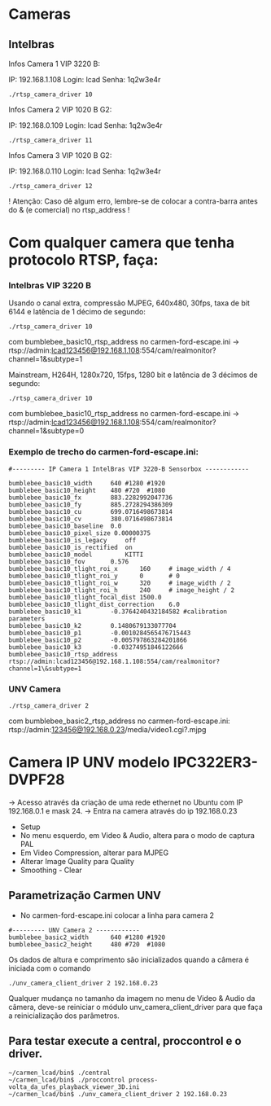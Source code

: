 # Cameras

## Intelbras

Infos Camera 1 VIP 3220 B:

IP: 192.168.1.108
Login: lcad
Senha: 1q2w3e4r

```
./rtsp_camera_driver 10
```

Infos Camera 2 VIP 1020 B G2:

IP: 192.168.0.109
Login: lcad
Senha: 1q2w3e4r

```
./rtsp_camera_driver 11
```

Infos Camera 3 VIP 1020 B G2:

IP: 192.168.0.110
Login: lcad
Senha: 1q2w3e4r

```
./rtsp_camera_driver 12
```

! Atenção: Caso dê algum erro, lembre-se de colocar a contra-barra antes do & (e comercial) no rtsp_address !

# Com qualquer camera que tenha protocolo RTSP, faça:

### Intelbras VIP 3220 B
Usando o canal extra, compressão MJPEG, 640x480, 30fps, taxa de bit 6144 e latência de 1 décimo de segundo: 
```
./rtsp_camera_driver 10 
``` 
com bumblebee_basic10_rtsp_address no carmen-ford-escape.ini -> rtsp://admin:lcad123456@192.168.1.108:554/cam/realmonitor?channel=1\&subtype=1

Mainstream, H264H, 1280x720, 15fps, 1280 bit e latência de 3 décimos de segundo:
``` 
./rtsp_camera_driver 10  
``` 
com bumblebee_basic10_rtsp_address no carmen-ford-escape.ini -> rtsp://admin:lcad123456@192.168.1.108:554/cam/realmonitor?channel=1\&subtype=0

### Exemplo de trecho do carmen-ford-escape.ini:
``` 
#--------- IP Camera 1 IntelBras VIP 3220-B Sensorbox ------------

bumblebee_basic10_width		640 #1280 #1920
bumblebee_basic10_height	480 #720  #1080
bumblebee_basic10_fx		883.2282992047736
bumblebee_basic10_fy		885.2728294386309
bumblebee_basic10_cu		699.0716498673814
bumblebee_basic10_cv		380.0716498673814
bumblebee_basic10_baseline	0.0
bumblebee_basic10_pixel_size 0.00000375
bumblebee_basic10_is_legacy 	off
bumblebee_basic10_is_rectified 	on
bumblebee_basic10_model 		KITTI
bumblebee_basic10_fov		0.576
bumblebee_basic10_tlight_roi_x		160   	# image_width / 4
bumblebee_basic10_tlight_roi_y		0 		# 0
bumblebee_basic10_tlight_roi_w		320 	# image_width / 2
bumblebee_basic10_tlight_roi_h		240		# image_height / 2
bumblebee_basic10_tlight_focal_dist	1500.0
bumblebee_basic10_tlight_dist_correction	6.0
bumblebee_basic10_k1		-0.3764240432184582 #calibration parameters
bumblebee_basic10_k2		0.1480679133077704
bumblebee_basic10_p1		-0.0010284565476715443
bumblebee_basic10_p2		-0.005797863284201866
bumblebee_basic10_k3		-0.03274951846122666
bumblebee_basic10_rtsp_address rtsp://admin:lcad123456@192.168.1.108:554/cam/realmonitor?channel=1\&subtype=1
``` 

### UNV Camera 
``` 
./rtsp_camera_driver 2 
``` 
com bumblebee_basic2_rtsp_address no carmen-ford-escape.ini: rtsp://admin:123456@192.168.0.23/media/video1.cgi?.mjpg


# Camera IP UNV modelo IPC322ER3-DVPF28

-> Acesso através da criação de uma rede ethernet no Ubuntu com IP 192.168.0.1 e mask 24.
-> Entra na camera através do ip 192.168.0.23
- Setup
- No menu esquerdo, em Video & Audio, altera para o modo de captura PAL
- Em Video Compression, alterar para MJPEG
- Alterar Image Quality para Quality
- Smoothing - Clear

## Parametrização Carmen UNV

- No carmen-ford-escape.ini colocar a linha para camera 2
```
#--------- UNV Camera 2 ------------
bumblebee_basic2_width      640 #1280 #1920
bumblebee_basic2_height     480 #720  #1080
```
Os dados de altura e comprimento são inicializados quando a câmera é iniciada com o comando 
```
./unv_camera_client_driver 2 192.168.0.23
```

Qualquer mudança no tamanho da imagem no menu de Video & Audio da câmera, deve-se reiniciar o módulo unv_camera_client_driver para que faça a reinicialização dos parâmetros.

## Para testar execute a central, proccontrol e o driver.
```
~/carmen_lcad/bin$ ./central
~/carmen_lcad/bin$ ./proccontrol process-volta_da_ufes_playback_viewer_3D.ini
~/carmen_lcad/bin$ ./unv_camera_client_driver 2 192.168.0.23

```

